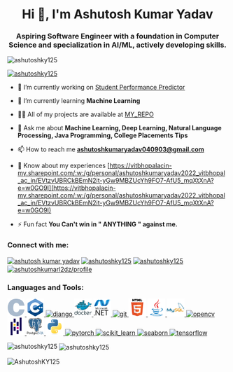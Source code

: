 <h1 align="center">Hi 👋, I'm Ashutosh Kumar Yadav</h1>
<h3 align="center">Aspiring Software Engineer with a foundation in Computer Science and specialization in AI/ML, actively developing skills.</h3>

<p align="left"> <img src="https://komarev.com/ghpvc/?username=ashutoshky125&label=Profile%20views&color=0e75b6&style=flat" alt="ashutoshky125" /> </p>

<p align="left"> <a href="https://github.com/ryo-ma/github-profile-trophy"><img src="https://github-profile-trophy.vercel.app/?username=ashutoshky125" alt="ashutoshky125" /></a> </p>

- 🔭 I’m currently working on [Student Performance Predictor](https://github.com/AshutoshKY125/student-performance-predictor)

- 🌱 I’m currently learning **Machine Learning**

- 👨‍💻 All of my projects are available at [MY_REPO](https://github.com/AshutoshKY125)

- 💬 Ask me about **Machine Learning, Deep Learning, Natural Language Processing, Java Programming, College Placements Tips**

- 📫 How to reach me **ashutoshkumaryadav040903@gmail.com**

- 📄 Know about my experiences [https://vitbhopalacin-my.sharepoint.com/:w:/g/personal/ashutoshkumaryadav2022_vitbhopal_ac_in/EVtzvUBRCkBEmN2it-yGw9MBZUcYh9FO7-AfU5_mqXtXnA?e=w0GO9I](https://vitbhopalacin-my.sharepoint.com/:w:/g/personal/ashutoshkumaryadav2022_vitbhopal_ac_in/EVtzvUBRCkBEmN2it-yGw9MBZUcYh9FO7-AfU5_mqXtXnA?e=w0GO9I)

- ⚡ Fun fact **You Can't win in " ANYTHING " against me.**

<h3 align="left">Connect with me:</h3>
<p align="left">
<a href="https://www.linkedin.com/in/ashutosh-kumar-yadav-a74b58251" target="blank"><img align="center" src="https://raw.githubusercontent.com/rahuldkjain/github-profile-readme-generator/master/src/images/icons/Social/linked-in-alt.svg" alt="ashutosh kumar yadav" height="30" width="40" /></a>
<a href="https://kaggle.com/ashutoshky125" target="blank"><img align="center" src="https://raw.githubusercontent.com/rahuldkjain/github-profile-readme-generator/master/src/images/icons/Social/kaggle.svg" alt="ashutoshky125" height="30" width="40" /></a>
<a href="https://www.leetcode.com/ashutoshky125" target="blank"><img align="center" src="https://raw.githubusercontent.com/rahuldkjain/github-profile-readme-generator/master/src/images/icons/Social/leet-code.svg" alt="ashutoshky125" height="30" width="40" /></a>
<a href="https://auth.geeksforgeeks.org/user/ashutoshkumarl2dz/profile" target="blank"><img align="center" src="https://raw.githubusercontent.com/rahuldkjain/github-profile-readme-generator/master/src/images/icons/Social/geeks-for-geeks.svg" alt="ashutoshkumarl2dz/profile" height="30" width="40" /></a>
</p>

<h3 align="left">Languages and Tools:</h3>
<p align="left"> <a href="https://www.cprogramming.com/" target="_blank" rel="noreferrer"> <img src="https://raw.githubusercontent.com/devicons/devicon/master/icons/c/c-original.svg" alt="c" width="40" height="40"/> </a> <a href="https://www.w3schools.com/cpp/" target="_blank" rel="noreferrer"> <img src="https://raw.githubusercontent.com/devicons/devicon/master/icons/cplusplus/cplusplus-original.svg" alt="cplusplus" width="40" height="40"/> </a> <a href="https://www.djangoproject.com/" target="_blank" rel="noreferrer"> <img src="https://cdn.worldvectorlogo.com/logos/django.svg" alt="django" width="40" height="40"/> </a> <a href="https://www.docker.com/" target="_blank" rel="noreferrer"> <img src="https://raw.githubusercontent.com/devicons/devicon/master/icons/docker/docker-original-wordmark.svg" alt="docker" width="40" height="40"/> </a> <a href="https://dotnet.microsoft.com/" target="_blank" rel="noreferrer"> <img src="https://raw.githubusercontent.com/devicons/devicon/master/icons/dot-net/dot-net-original-wordmark.svg" alt="dotnet" width="40" height="40"/> </a> <a href="https://git-scm.com/" target="_blank" rel="noreferrer"> <img src="https://www.vectorlogo.zone/logos/git-scm/git-scm-icon.svg" alt="git" width="40" height="40"/> </a> <a href="https://www.w3.org/html/" target="_blank" rel="noreferrer"> <img src="https://raw.githubusercontent.com/devicons/devicon/master/icons/html5/html5-original-wordmark.svg" alt="html5" width="40" height="40"/> </a> <a href="https://www.java.com" target="_blank" rel="noreferrer"> <img src="https://raw.githubusercontent.com/devicons/devicon/master/icons/java/java-original.svg" alt="java" width="40" height="40"/> </a> <a href="https://www.mysql.com/" target="_blank" rel="noreferrer"> <img src="https://raw.githubusercontent.com/devicons/devicon/master/icons/mysql/mysql-original-wordmark.svg" alt="mysql" width="40" height="40"/> </a> <a href="https://opencv.org/" target="_blank" rel="noreferrer"> <img src="https://www.vectorlogo.zone/logos/opencv/opencv-icon.svg" alt="opencv" width="40" height="40"/> </a> <a href="https://pandas.pydata.org/" target="_blank" rel="noreferrer"> <img src="https://raw.githubusercontent.com/devicons/devicon/2ae2a900d2f041da66e950e4d48052658d850630/icons/pandas/pandas-original.svg" alt="pandas" width="40" height="40"/> </a> <a href="https://www.postgresql.org" target="_blank" rel="noreferrer"> <img src="https://raw.githubusercontent.com/devicons/devicon/master/icons/postgresql/postgresql-original-wordmark.svg" alt="postgresql" width="40" height="40"/> </a> <a href="https://www.python.org" target="_blank" rel="noreferrer"> <img src="https://raw.githubusercontent.com/devicons/devicon/master/icons/python/python-original.svg" alt="python" width="40" height="40"/> </a> <a href="https://pytorch.org/" target="_blank" rel="noreferrer"> <img src="https://www.vectorlogo.zone/logos/pytorch/pytorch-icon.svg" alt="pytorch" width="40" height="40"/> </a> <a href="https://scikit-learn.org/" target="_blank" rel="noreferrer"> <img src="https://upload.wikimedia.org/wikipedia/commons/0/05/Scikit_learn_logo_small.svg" alt="scikit_learn" width="40" height="40"/> </a> <a href="https://seaborn.pydata.org/" target="_blank" rel="noreferrer"> <img src="https://seaborn.pydata.org/_images/logo-mark-lightbg.svg" alt="seaborn" width="40" height="40"/> </a> <a href="https://www.tensorflow.org" target="_blank" rel="noreferrer"> <img src="https://www.vectorlogo.zone/logos/tensorflow/tensorflow-icon.svg" alt="tensorflow" width="40" height="40"/> </a> </p>

<p><img align="left" src="https://github-readme-stats.vercel.app/api/top-langs?username=ashutoshky125&show_icons=true&locale=en&layout=compact" alt="ashutoshky125" /></p>

<p>&nbsp;<img align="center" src="https://github-readme-stats.vercel.app/api?username=ashutoshky125&show_icons=true&locale=en" alt="ashutoshky125" /></p>

<p><img align="center" src="https://github-readme-streak-stats.herokuapp.com/?user=AshutoshKY125" alt="AshutoshKY125" /></p>


<!--
**AshutoshKY125/AshutoshKY125** is a ✨ _special_ ✨ repository because its `README.md` (this file) appears on your GitHub profile.

Here are some ideas to get you started:

- 🔭 I’m currently working on ...
- 🌱 I’m currently learning ...
- 👯 I’m looking to collaborate on ...
- 🤔 I’m looking for help with ...
- 💬 Ask me about ...
- 📫 How to reach me: ...
- 😄 Pronouns: ...
- ⚡ Fun fact: ...
-->
